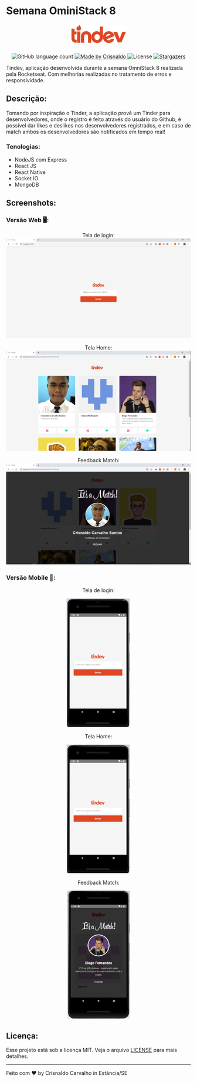 # Semana OminiStack 8

<h5 align="center">
    <img alt="Logo" src="./web/src/assets/logo.svg" width="150px" />
</h5>

<p align="center">
  <img alt="GitHub language count" src="https://img.shields.io/github/languages/count/CrisnaldoSantos/Omnistack-week10-rocketseat?color=df4723">

  <a href="https://www.crisnaldocarvalho.com.br">
    <img alt="Made by Crisnaldo" src="https://img.shields.io/badge/made%20by-Crisnaldo Carvalho-df4723">
  </a>

  <img alt="License" src="https://img.shields.io/badge/license-MIT-df4723">

  <a href="https://github.com/CrisnaldoSantos/Omnistack-week11-rocketseat/stargazers">
    <img alt="Stargazers" src="https://img.shields.io/github/stars/CrisnaldoSantos/Omnistack-week10-rocketseat?style=social">
  </a>
</p>

<p>Tindev, aplicação desenvolvida durante a semana OmniStack 8 realizada pela Rocketseat. Com melhorias realizadas no tratamento de erros e responsividade.</p>



## Descrição:

<p> Tomando por inspiração o Tinder, a aplicação provê um Tinder para desenvolvedores, onde o registro é feito através do usuário do Github, é possível dar likes e deslikes nos desenvolvedores registrados, e em caso de match ambos os desenvolvedores são notificados em tempo real! </p>

### Tenologias:
- NodeJS com Express
- React JS
- React Native
- Socket IO
- MongoDB


## Screenshots:

### Versão Web 🖥:
<p align="center">
Tela de login:
<img alt="Tela de login" src="./screenshots/web-01-login.png"/>
</p>

<p align="center">
Tela Home:
<img alt="Tela Home" src="./screenshots/web-02-main.png"/>
</p>

<p align="center">
Feedback Match:
<img alt="Feedback Match" src="./screenshots/web-03-match.png"/>
</p>


### Versão Mobile 📱:

<p align="center">Tela de login:</p>
<p align="center">
<img alt="Tela de login" src="./screenshots/mobile-01-login.png"
height="350px"/>
</p>

<p align="center">Tela Home:</p>
<p align="center">
<img alt="Tela Home" src="./screenshots/mobile-01-login.png" height="350px" />
</p>

<p align="center">Feedback Match:</p>
<p align="center">
<img alt="Feedback Match" src="./screenshots/mobile-03-match.png" height="350px"/>
</p>


## Licença:

Esse projeto está sob a licença MIT. Veja o arquivo [LICENSE](LICENSE.md) para mais detalhes.

---

Feito com ♥ by Crisnaldo Carvalho in Estância/SE

